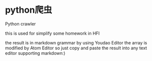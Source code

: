 # python爬虫
Python crawler

this is used for simplify some homework in HFI

the result is in markdown grammar by using Youdao Editor
the array is modified by Atom Editor
so just copy and paste the result into any text editor supporting markdown:)
